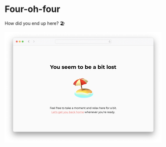 # Four-oh-four

How did you end up here? 🏖

<img src="screenshot.png" alt="A screenshot of the fourohfour website" />
